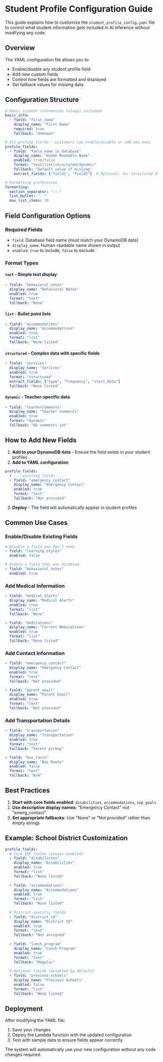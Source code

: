 # Student Profile Configuration Guide

This guide explains how to customize the `student_profile_config.yaml` file to control what student information gets included in AI inference without modifying any code.

## Overview

The YAML configuration file allows you to:
- Enable/disable any student profile field
- Add new custom fields
- Control how fields are formatted and displayed
- Set fallback values for missing data

## Configuration Structure

```yaml
# Basic student information (always included)
basic_info:
  - field: "first_name"
    display_name: "First Name"
    required: true
    fallback: "Unknown"

# All profile fields - customers can enable/disable or add new ones
profile_fields:
  - field: "field_name_in_database"
    display_name: "Human Readable Name"
    enabled: true/false
    format: "text|list|structured|dynamic"
    fallback: "Default value if missing"
    extract_fields: ["field1", "field2"]  # Optional: for structured data

# Formatting preferences
formatting:
  section_separator: "---"
  list_bullet: "- "
  max_list_items: 10
```

## Field Configuration Options

### Required Fields
- `field`: Database field name (must match your DynamoDB data)
- `display_name`: Human-readable name shown in output
- `enabled`: `true` to include, `false` to exclude

### Format Types

#### `text` - Simple text display
```yaml
- field: "behavioral_notes"
  display_name: "Behavioral Notes"
  enabled: true
  format: "text"
  fallback: "None"
```

#### `list` - Bullet point lists
```yaml
- field: "accommodations"
  display_name: "Accommodations"
  enabled: true
  format: "list"
  fallback: "None listed"
```

#### `structured` - Complex data with specific fields
```yaml
- field: "services"
  display_name: "Services"
  enabled: true
  format: "structured"
  extract_fields: ["type", "frequency", "start_date"]
  fallback: "None listed"
```

#### `dynamic` - Teacher-specific data
```yaml
- field: "teacherComments"
  display_name: "Teacher Comments"
  enabled: true
  format: "dynamic"
  fallback: "No comments yet"
```

## How to Add New Fields

1. **Add to your DynamoDB data** - Ensure the field exists in your student profiles
2. **Add to YAML configuration**:
```yaml
profile_fields:
  # ... existing fields ...
  - field: "emergency_contact"
    display_name: "Emergency Contact"
    enabled: true
    format: "text"
    fallback: "Not provided"
```
3. **Deploy** - The field will automatically appear in student profiles

## Common Use Cases

### Enable/Disable Existing Fields
```yaml
# Disable a field you don't need
- field: "learning_styles"
  enabled: false

# Enable a field that was disabled
- field: "behavioral_notes"
  enabled: true
```

### Add Medical Information
```yaml
- field: "medical_alerts"
  display_name: "Medical Alerts"
  enabled: true
  format: "list"
  fallback: "None"

- field: "medications"
  display_name: "Current Medications"
  enabled: true
  format: "list"
  fallback: "None listed"
```

### Add Contact Information
```yaml
- field: "emergency_contact"
  display_name: "Emergency Contact"
  enabled: true
  format: "text"
  fallback: "Not provided"

- field: "parent_email"
  display_name: "Parent Email"
  enabled: true
  format: "text"
  fallback: "Not provided"
```

### Add Transportation Details
```yaml
- field: "transportation"
  display_name: "Transportation"
  enabled: true
  format: "text"
  fallback: "Parent pickup"

- field: "bus_route"
  display_name: "Bus Route"
  enabled: false
  format: "text"
  fallback: "N/A"
```

## Best Practices

1. **Start with core fields enabled**: `disabilities`, `accommodations`, `iep_goals`
2. **Use descriptive display names**: "Emergency Contact" not "emerg_contact"
3. **Set appropriate fallbacks**: Use "None" or "Not provided" rather than empty strings

## Example: School District Customization

```yaml
profile_fields:
  # Core IEP fields (always enabled)
  - field: "disabilities"
    display_name: "Disabilities"
    enabled: true
    format: "list"
    fallback: "None listed"
  
  - field: "accommodations"
    display_name: "Accommodations"
    enabled: true
    format: "list"
    fallback: "None listed"
  
  # District-specific fields
  - field: "district_id"
    display_name: "District ID"
    enabled: true
    format: "text"
    fallback: "Not assigned"
  
  - field: "lunch_program"
    display_name: "Lunch Program"
    enabled: true
    format: "text"
    fallback: "Regular"
  
  # Optional fields (disabled by default)
  - field: "previous_schools"
    display_name: "Previous Schools"
    enabled: false
    format: "list"
    fallback: "None listed"
```

## Deployment

After modifying the YAML file:
1. Save your changes
2. Deploy the Lambda function with the updated configuration
3. Test with sample data to ensure fields appear correctly

The system will automatically use your new configuration without any code changes required.